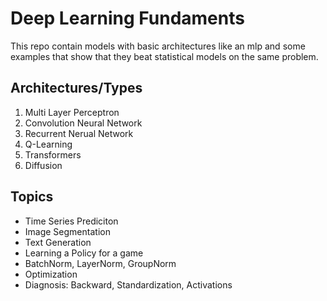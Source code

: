 # Deep Learning Fundaments
This repo contain models with basic architectures like an mlp and some examples that show that they beat statistical models on the same problem.

## Architectures/Types
1. Multi Layer Perceptron
2. Convolution Neural Network
3. Recurrent Nerual Network
4. Q-Learning
5. Transformers
6. Diffusion

## Topics
- Time Series Prediciton
- Image Segmentation
- Text Generation
- Learning a Policy for a game
- BatchNorm, LayerNorm, GroupNorm
- Optimization
- Diagnosis: Backward, Standardization, Activations
